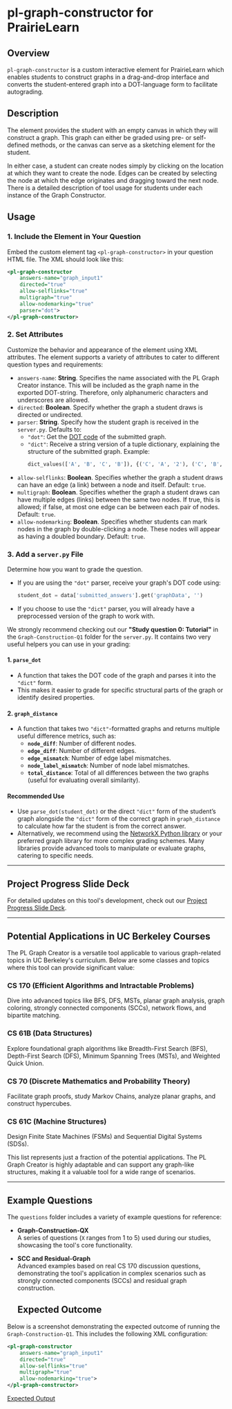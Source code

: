 # pl-graph-constructor for PrairieLearn

## Overview
`pl-graph-constructor` is a custom interactive element for PrairieLearn which enables students to construct graphs in a drag-and-drop interface and converts the student-entered graph into a DOT-language form to facilitate autograding.

## Description
The element provides the student with an empty canvas in which they will construct a graph. This graph can either be graded using pre- or self-defined methods, or the canvas can serve as a sketching element for the student.

In either case, a student can create nodes simply by clicking on the location at which they want to create the node. Edges can be created by selecting the node at which the edge originates and dragging toward the next node. There is a detailed description of tool usage for students under each instance of the Graph Constructor.

## Usage

### 1. Include the Element in Your Question
Embed the custom element tag `<pl-graph-constructor>` in your question HTML file. The XML should look like this:

```xml
<pl-graph-constructor 
    answers-name="graph_input1" 
    directed="true" 
    allow-selflinks="true" 
    multigraph="true" 
    allow-nodemarking="true"
    parser="dot">
</pl-graph-constructor>
```


### 2. Set Attributes
Customize the behavior and appearance of the element using XML attributes. The element supports a variety of attributes to cater to different question types and requirements:

- `answers-name`: **String**. Specifies the name associated with the PL Graph Creator instance. This will be included as the graph name in the exported DOT-string. Therefore, only alphanumeric characters and underscores are allowed.
- `directed`: **Boolean**. Specify whether the graph a student draws is directed or undirected.
- `parser`: **String**. Specify how the student graph is received in the `server.py`. Defaults to:
  - `"dot"`: Get the [DOT code](https://graphviz.org/doc/info/lang.html) of the submitted graph.
  - `"dict"`: Receive a string version of a tuple dictionary, explaining the structure of the submitted graph. Example:
    ```python
    dict_values(['A', 'B', 'C', 'B']), {('C', 'A', '2'), ('C', 'B', '3')}
    ```
- `allow-selflinks`: **Boolean**. Specifies whether the graph a student draws can have an edge (a link) between a node and itself. Default: `true`.
- `multigraph`: **Boolean**. Specifies whether the graph a student draws can have multiple edges (links) between the same two nodes. If true, this is allowed; if false, at most one edge can be between each pair of nodes. Default: `true`.
- `allow-nodemarking`: **Boolean**. Specifies whether students can mark nodes in the graph by double-clicking a node. These nodes will appear as having a doubled boundary. Default: `true`.

### 3. Add a `server.py` File
Determine how you want to grade the question.

- If you are using the `"dot"` parser, receive your graph's DOT code using:
  ```python
  student_dot = data['submitted_answers'].get('graphData', '')
   ```
- If you choose to use the `"dict"` parser, you will already have a preprocessed version of the graph to work with.

We strongly recommend checking out our **"Study question 0: Tutorial"** in the `Graph-Construction-Q1` folder for the `server.py`. It contains two very useful helpers you can use in your grading:

#### 1. `parse_dot`
- A function that takes the DOT code of the graph and parses it into the `"dict"` form.
- This makes it easier to grade for specific structural parts of the graph or identify desired properties.

#### 2. `graph_distance`
- A function that takes two `"dict"`-formatted graphs and returns multiple useful difference metrics, such as:
  - **`node_diff`**: Number of different nodes.
  - **`edge_diff`**: Number of different edges.
  - **`edge_mismatch`**: Number of edge label mismatches.
  - **`node_label_mismatch`**: Number of node label mismatches.
  - **`total_distance`**: Total of all differences between the two graphs (useful for evaluating overall similarity).

#### Recommended Use
- Use `parse_dot(student_dot)` or the direct `"dict"` form of the student’s graph alongside the `"dict"` form of the correct graph in `graph_distance` to calculate how far the student is from the correct answer.
- Alternatively, we recommend using the [NetworkX Python library](https://networkx.org/) or your preferred graph library for more complex grading schemes. Many libraries provide advanced tools to manipulate or evaluate graphs, catering to specific needs.

---

## Project Progress Slide Deck
For detailed updates on this tool's development, check out our [Project Progress Slide Deck](https://docs.google.com/presentation/d/1SkArctLa5vL14UhI9kjoltAFjjmip4KYLXfPLw8k4Ho/edit?usp=sharing).

---

## Potential Applications in UC Berkeley Courses
The PL Graph Creator is a versatile tool applicable to various graph-related topics in UC Berkeley's curriculum. Below are some classes and topics where this tool can provide significant value:

### CS 170 (Efficient Algorithms and Intractable Problems)
Dive into advanced topics like BFS, DFS, MSTs, planar graph analysis, graph coloring, strongly connected components (SCCs), network flows, and bipartite matching.

### CS 61B (Data Structures)
Explore foundational graph algorithms like Breadth-First Search (BFS), Depth-First Search (DFS), Minimum Spanning Trees (MSTs), and Weighted Quick Union.

### CS 70 (Discrete Mathematics and Probability Theory)
Facilitate graph proofs, study Markov Chains, analyze planar graphs, and construct hypercubes.

### CS 61C (Machine Structures)
Design Finite State Machines (FSMs) and Sequential Digital Systems (SDSs).

This list represents just a fraction of the potential applications. The PL Graph Creator is highly adaptable and can support any graph-like structures, making it a valuable tool for a wide range of scenarios.

---

## Example Questions
The `questions` folder includes a variety of example questions for reference:

- **Graph-Construction-QX**  
  A series of questions (`X` ranges from 1 to 5) used during our studies, showcasing the tool's core functionality.

- **SCC and Residual-Graph**  
  Advanced examples based on real CS 170 discussion questions, demonstrating the tool's application in complex scenarios such as strongly connected components (SCCs) and residual graph construction.

  ## Expected Outcome

Below is a screenshot demonstrating the expected outcome of running the `Graph-Construction-Q1`. This includes the following XML configuration:

```xml
<pl-graph-constructor 
    answers-name="graph_input1" 
    directed="true" 
    allow-selflinks="true" 
    multigraph="true" 
    allow-nodemarking="true">
</pl-graph-constructor>
```

[Expected Output](../../questions/Graph-Construction-Q1/Q1.png)



